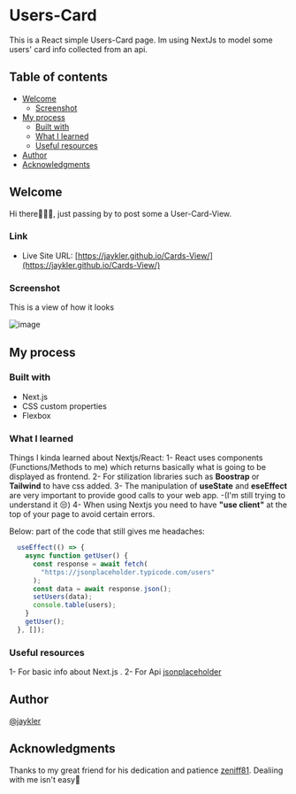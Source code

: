# Users-Card
This is a React simple Users-Card page. Im using NextJs to model some users' card info collected from an api. 

## Table of contents 

- [Welcome](#welcome)
  - [Screenshot](#screenshot)
- [My process](#my-process)
  - [Built with](#built-with)
  - [What I learned](#what-i-learned)
  - [Useful resources](#useful-resources)
- [Author](#author)
- [Acknowledgments](#acknowledgments)


## Welcome

Hi there🙋🏽‍♀️, just passing by to post some a User-Card-View.

### Link
- Live Site URL: [https://jaykler.github.io/Cards-View/](https://jaykler.github.io/Cards-View/)

### Screenshot
This is a view of how it looks

![image](https://github.com/Jaykler/Cards-View/assets/113323895/435bf731-e661-4b2a-a562-e0cb59a2a3b3)


## My process

### Built with
- Next.js
- CSS custom properties
- Flexbox

### What I learned

Things I kinda learned about Nextjs/React:
1- React uses components (Functions/Methods to me) which returns basically what is going to be displayed as frontend. 
2- For stilization libraries such as **Boostrap** or **Tailwind** to have css added. 
3- The manipulation of **useState** and **eseEffect** are very important to provide good calls to your web app. -(I'm still trying to understand it 😒)
4- When using Nextjs you need to have **"use client"** at the top of your page to avoid certain errors. 

Below: part of the code that still gives me headaches:

```js
  useEffect(() => {
    async function getUser() {
      const response = await fetch(
        "https://jsonplaceholder.typicode.com/users"
      );
      const data = await response.json();
      setUsers(data);
      console.table(users);
    }
    getUser();
  }, []);
```

### Useful resources
1- For basic info about Next.js [](https://nextjs.org/docs).
2- For Api [jsonplaceholder](https://jsonplaceholder.typicode.com/)

## Author

[@jaykler](https://www.frontendmentor.io/profile/Jaykler)


## Acknowledgments

Thanks to my great friend for his dedication and patience [zeniff81](https://github.com/zeniff81). Dealiing with me isn't easy🤣
